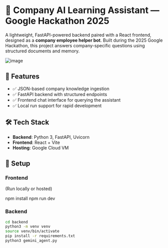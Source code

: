 # 🧠 Company AI Learning Assistant — Google Hackathon 2025

A lightweight, FastAPI-powered backend paired with a React frontend, designed as a **company employee helper bot**. Built during the 2025 Google Hackathon, this project answers company-specific questions using structured documents and memory.

![image](https://github.com/user-attachments/assets/a98faeb3-b0a0-40ab-8353-0ecf3f600cae)

## 🚀 Features

- ✅ JSON-based company knowledge ingestion
- ✅ FastAPI backend with structured endpoints
- ✅ Frontend chat interface for querying the assistant
- ✅ Local run support for rapid development

## 🛠️ Tech Stack

- **Backend**: Python 3, FastAPI, Uvicorn
- **Frontend**: React + Vite
- **Hosting**: Google Cloud VM

## 🔧 Setup

### Frontend
(Run locally or hosted)

npm install
npm run dev

### Backend

```bash
cd backend
python3 -m venv venv
source venv/bin/activate
pip install -r requirements.txt
python3 gemini_agent.py
